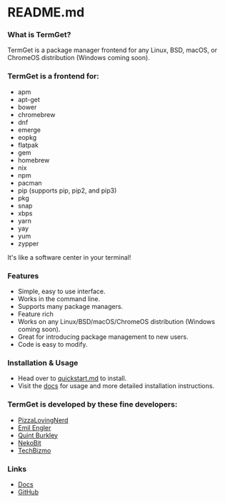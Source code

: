 # README.md

### What is TermGet?
TermGet is a package manager frontend for any Linux, BSD, macOS, or ChromeOS distribution (Windows coming soon).

### TermGet is a frontend for:

 - apm
 - apt-get
 - bower
 - chromebrew
 - dnf
 - emerge
 - eopkg
 - flatpak
 - gem
 - homebrew
 - nix
 - npm
 - pacman
 - pip (supports pip, pip2, and pip3)
 - pkg
 - snap
 - xbps
 - yarn
 - yay
 - yum
 - zypper

It's like a software center in your terminal!

### Features

 - Simple, easy to use interface.
 - Works in the command line.
 - Supports many package managers.
 - Feature rich
 - Works on any Linux/BSD/macOS/ChromeOS distribution (Windows coming soon).
 - Great for introducing package management to new users.
 - Code is easy to modify.
 
### Installation & Usage

 - Head over to [quickstart.md](quickstart.html) to install.
 - Visit the [docs](https://termget.github.io/docs) for usage and more detailed installation instructions.

### TermGet is developed by these fine developers:

 - [PizzaLovingNerd](https://github.com/pizzalovingnerd)
 - [Emil Engler](https://github.com/emilengler)
 - [Quint Burkley](https://github.com/qwow5)
 - [NekoBit](https://github.com/nekobit1)
 - [TechBizmo](https://github.com/techbizmo)

### Links

 - [Docs](https://termget.github.io/docs)
 - [GitHub](https://github.com/termget)
 
